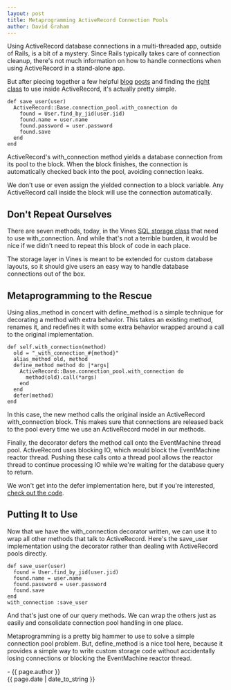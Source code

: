 ```yaml
---
layout: post
title: Metaprogramming ActiveRecord Connection Pools
author: David Graham
---
```

Using ActiveRecord database connections in a multi-threaded app, outside of Rails, is a bit of a mystery.  Since Rails typically takes care of connection cleanup, there's not much information on how to handle connections when using ActiveRecord in a stand-alone app.

But after piecing together a few helpful
[blog](http://blog.codefront.net/2009/06/15/activerecord-rails-metal-too-many-connections/)
[posts](http://bibwild.wordpress.com/2011/11/14/multi-threading-in-rails-activerecord-3-0-3-1/)
and finding the
[right class](http://api.rubyonrails.org/classes/ActiveRecord/ConnectionAdapters/ConnectionPool.html)
to use inside ActiveRecord, it's actually pretty simple.

    def save_user(user)
      ActiveRecord::Base.connection_pool.with_connection do
        found = User.find_by_jid(user.jid)
        found.name = user.name
        found.password = user.password
        found.save
      end
    end

ActiveRecord's with_connection method yields a database connection from its pool to the block.  When the block finishes, the connection is automatically checked back into the pool, avoiding connection leaks.

We don't use or even assign the yielded connection to a block variable. Any ActiveRecord call inside the block will use the connection automatically.

## Don't Repeat Ourselves

There are seven methods, today, in the Vines
[SQL storage class](https://github.com/negativecode/vines/blob/master/lib/vines/storage/sql.rb)
that need to use with_connection.  And while that's not a terrible burden, it would be nice if we didn't need to repeat this block of code in each place.

The storage layer in Vines is meant to be extended for custom database layouts, so it should give users an easy way to handle database connections out of the box.

## Metaprogramming to the Rescue

Using alias_method in concert with define_method is a simple technique for decorating a method with extra behavior. This takes an existing method, renames it, and redefines it with some extra behavior wrapped around a call to the original implementation.

    def self.with_connection(method)
      old = "_with_connection_#{method}"
      alias_method old, method
      define_method method do |*args|
        ActiveRecord::Base.connection_pool.with_connection do
          method(old).call(*args)
        end
      end
      defer(method)
    end

In this case, the new method calls the original inside an ActiveRecord with_connection block.  This makes sure that connections are released back to the pool every time we use an ActiveRecord model in our methods.

Finally, the decorator defers the method call onto the EventMachine thread pool.  ActiveRecord uses blocking IO, which would block the EventMachine reactor thread.  Pushing these calls onto a thread pool allows the reactor thread to continue processing IO while we're waiting for the database query to return.

We won't get into the defer implementation here, but if you're interested,
[check out the code](https://github.com/negativecode/vines/blob/master/lib/vines/storage.rb).

## Putting It to Use

Now that we have the with_connection decorator written, we can use it to wrap all other methods that talk to ActiveRecord. Here's the save_user implementation using the decorator rather than dealing with ActiveRecord pools directly.

    def save_user(user)
      found = User.find_by_jid(user.jid)
      found.name = user.name
      found.password = user.password
      found.save
    end
    with_connection :save_user

And that's just one of our query methods.  We can wrap the others just as easily and consolidate connection pool handling in one place.

Metaprogramming is a pretty big hammer to use to solve a simple connection pool problem.  But, define_method is a nice tool here, because it provides a simple way to write custom storage code without accidentally losing connections or blocking the EventMachine reactor thread.

\- {{ page.author }}
<br/>{{ page.date | date_to_string }}